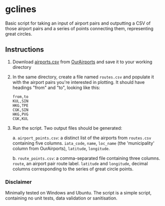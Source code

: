 # gclines

Basic script for taking an input of airport pairs and outputting a CSV of those airport pairs and a series of points connecting them, representing great circles.

## Instructions

1. Download [airports.csv](https://davidmegginson.github.io/ourairports-data/airports.csv) from [OurAirports](https://ourairports.com/data/) and save it to your working directory

2. In the same directory, create a file named `routes.csv` and populate it with the airport pairs you're interested in plotting. It should have headings "from" and "to", looking like this:

    ```csv
    from,to
    KUL,SIN
    HKG,TPE
    CGK,SIN
    HKG,PVG
    CGK,KUL
    ```

3. Run the script. Two output files should be generated:

    a. `airport_points.csv`: a distinct list of the airports from `routes.csv` containing five columns. `iata_code`, `name`, `loc_name` (the 'municipality' column from OurAirports), `latitude`, `longitude`.

    b. `route_points.csv`: a comma-separated file containing three columns. `route`, an airport pair route label. `latitude` and `longitude`, decimal columns corresponding to the series of great circle points.

### Disclaimer

Minimally tested on Windows and Ubuntu. The script is a simple script, containing no unit tests, data validation or sanitisation.